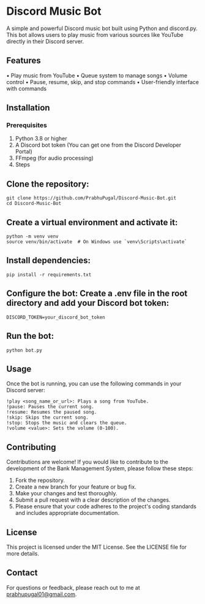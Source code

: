 # Discord Music Bot
A simple and powerful Discord music bot built using Python and discord.py. This bot allows users to play music from various sources like YouTube directly in their Discord server.

## Features
• Play music from YouTube
• Queue system to manage songs
• Volume control
• Pause, resume, skip, and stop commands
• User-friendly interface with commands
## Installation
### Prerequisites
1. Python 3.8 or higher
2. A Discord bot token (You can get one from the Discord Developer Portal)
3. FFmpeg (for audio processing)
4. Steps
## Clone the repository:
```
git clone https://github.com/PrabhuPugal/Discord-Music-Bot.git
cd Discord-Music-Bot
```

## Create a virtual environment and activate it:
```
python -m venv venv
source venv/bin/activate  # On Windows use `venv\Scripts\activate`
```
## Install dependencies:
```
pip install -r requirements.txt
```
## Configure the bot: Create a .env file in the root directory and add your Discord bot token:
```
DISCORD_TOKEN=your_discord_bot_token
```
## Run the bot:
```
python bot.py
```
## Usage
Once the bot is running, you can use the following commands in your Discord server:
```
!play <song_name_or_url>: Plays a song from YouTube.
!pause: Pauses the current song.
!resume: Resumes the paused song.
!skip: Skips the current song.
!stop: Stops the music and clears the queue.
!volume <value>: Sets the volume (0-100).
```
## Contributing
Contributions are welcome! If you would like to contribute to the development of the Bank Management System, please follow these steps:

1. Fork the repository.
2. Create a new branch for your feature or bug fix.
3. Make your changes and test thoroughly.
4. Submit a pull request with a clear description of the changes.
5. Please ensure that your code adheres to the project's coding standards and includes appropriate documentation.

## License
This project is licensed under the MIT License. See the LICENSE file for more details.

## Contact
For questions or feedback, please reach out to me at prabhupugal01@gmail.com.
